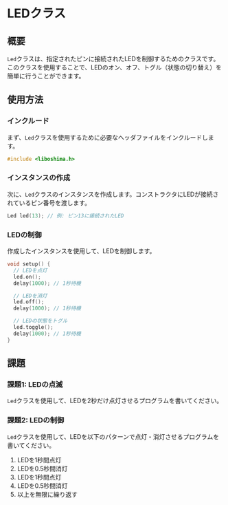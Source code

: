 # LEDクラス

## 概要
`Led`クラスは、指定されたピンに接続されたLEDを制御するためのクラスです。このクラスを使用することで、LEDのオン、オフ、トグル（状態の切り替え）を簡単に行うことができます。

## 使用方法

### インクルード
まず、`Led`クラスを使用するために必要なヘッダファイルをインクルードします。

```cpp
#include <liboshima.h>
```

### インスタンスの作成
次に、`Led`クラスのインスタンスを作成します。コンストラクタにLEDが接続されているピン番号を渡します。

```cpp
Led led(13); // 例: ピン13に接続されたLED
```

### LEDの制御
作成したインスタンスを使用して、LEDを制御します。

```cpp
void setup() {
  // LEDを点灯
  led.on();
  delay(1000); // 1秒待機

  // LEDを消灯
  led.off();
  delay(1000); // 1秒待機

  // LEDの状態をトグル
  led.toggle();
  delay(1000); // 1秒待機
}
```

## 課題

### 課題1: LEDの点滅
`Led`クラスを使用して、LEDを2秒だけ点灯させるプログラムを書いてください。

### 課題2: LEDの制御
`Led`クラスを使用して、LEDを以下のパターンで点灯・消灯させるプログラムを書いてください。

1. LEDを1秒間点灯
2. LEDを0.5秒間消灯
3. LEDを1秒間点灯
4. LEDを0.5秒間消灯
5. 以上を無限に繰り返す